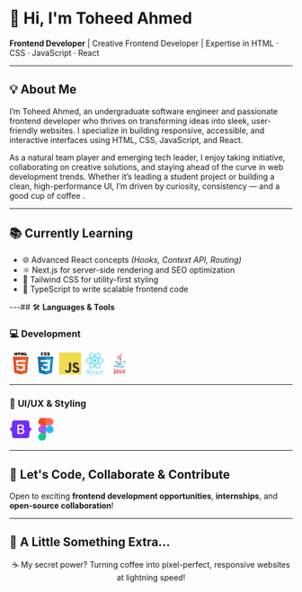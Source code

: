 # 👋 **Hi, I'm Toheed Ahmed**

**Frontend Developer** | Creative Frontend Developer | Expertise in HTML · CSS · JavaScript · React

---

## 💡 **About Me**

I’m Toheed Ahmed, an undergraduate software engineer and passionate frontend developer who thrives on transforming ideas into sleek, user-friendly websites. I specialize in building responsive, accessible, and interactive interfaces using HTML, CSS, JavaScript, and React.

As a natural team player and emerging tech leader, I enjoy taking initiative, collaborating on creative solutions, and staying ahead of the curve in web development trends. Whether it’s leading a student project or building a clean, high-performance UI, I’m driven by curiosity, consistency — and a good cup of coffee .

---

## 📚 **Currently Learning**

- 🌐 Advanced React concepts *(Hooks, Context API, Routing)*  
- ⚛️ Next.js for server-side rendering and SEO optimization  
- 💅 Tailwind CSS for utility-first styling  
- 🧩 TypeScript to write scalable frontend code

---## 🛠 **Languages & Tools**

### 💻 **Development**

<p align="left">
  <img src="https://raw.githubusercontent.com/devicons/devicon/master/icons/html5/html5-original-wordmark.svg" alt="HTML5" width="40" height="40"/>
  <img src="https://raw.githubusercontent.com/devicons/devicon/master/icons/css3/css3-original-wordmark.svg" alt="CSS3" width="40" height="40"/>
  <img src="https://raw.githubusercontent.com/devicons/devicon/master/icons/javascript/javascript-original.svg" alt="JavaScript" width="40" height="40"/>
  <img src="https://raw.githubusercontent.com/devicons/devicon/master/icons/react/react-original-wordmark.svg" alt="React" width="40" height="40"/>
  <img src="https://raw.githubusercontent.com/devicons/devicon/master/icons/java/java-original-wordmark.svg" alt="Java" width="40" height="40"/>
</p>

---

### 🎨 **UI/UX & Styling**

<p align="left">
  <img src="https://raw.githubusercontent.com/devicons/devicon/master/icons/bootstrap/bootstrap-plain.svg" alt="Bootstrap" width="40" height="40"/>
  <img src="https://raw.githubusercontent.com/devicons/devicon/master/icons/figma/figma-original.svg" alt="Figma" width="40" height="40"/>
</p>

---

## 🎯 **Let's Code, Collaborate & Contribute**

Open to exciting **frontend development opportunities**, **internships**, and **open-source collaboration**!

---

## 🎉 **A Little Something Extra...**

<p align="center">
☕ My secret power? Turning coffee into pixel-perfect, responsive websites at lightning speed!
</p>
